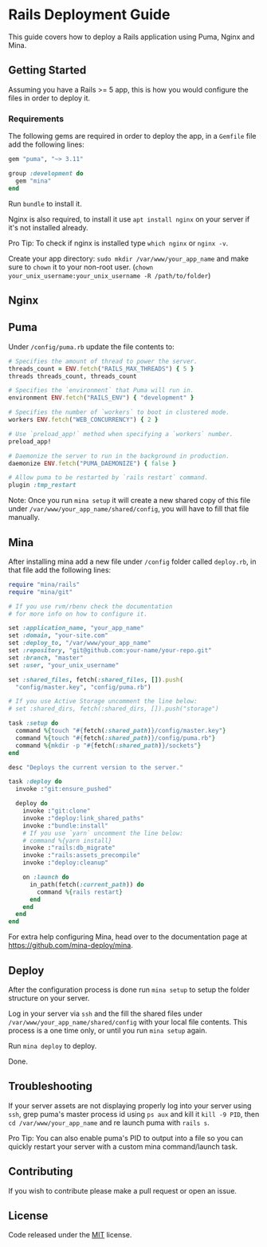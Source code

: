 # Rails Deployment Guide

This guide covers how to deploy a Rails application using Puma, Nginx and Mina.

## Getting Started

Assuming you have a Rails >= 5 app, this is how you would configure the files in order to deploy it.

### Requirements

The following gems are required in order to deploy the app, in a `Gemfile` file add the following lines:

``` ruby
gem "puma", "~> 3.11"

group :development do
  gem "mina"
end
```

Run `bundle` to install it.

Nginx is also required, to install it use `apt install nginx` on your server if it's not installed already.

Pro Tip: To check if nginx is installed type `which nginx` or `nginx -v`.

Create your app directory: `sudo mkdir /var/www/your_app_name` and make sure to `chown` it to your non-root user. (`chown your_unix_username:your_unix_username -R /path/to/folder`)

## Nginx
## Puma

Under `/config/puma.rb` update the file contents to:

``` ruby
# Specifies the amount of thread to power the server.
threads_count = ENV.fetch("RAILS_MAX_THREADS") { 5 }
threads threads_count, threads_count

# Specifies the `environment` that Puma will run in.
environment ENV.fetch("RAILS_ENV") { "development" }

# Specifies the number of `workers` to boot in clustered mode.
workers ENV.fetch("WEB_CONCURRENCY") { 2 }

# Use `preload_app!` method when specifying a `workers` number.
preload_app!

# Daemonize the server to run in the background in production.
daemonize ENV.fetch("PUMA_DAEMONIZE") { false }

# Allow puma to be restarted by `rails restart` command.
plugin :tmp_restart
```

Note: Once you run `mina setup` it will create a new shared copy of this file under `/var/www/your_app_name/shared/config`, you will have to fill that file manually.

## Mina

After installing mina add a new file under `/config` folder called `deploy.rb`, in that file add the following lines:

``` ruby
require "mina/rails"
require "mina/git"

# If you use rvm/rbenv check the documentation
# for more info on how to configure it.

set :application_name, "your_app_name"
set :domain, "your-site.com"
set :deploy_to, "/var/www/your_app_name"
set :repository, "git@github.com:your-name/your-repo.git"
set :branch, "master"
set :user, "your_unix_username"

set :shared_files, fetch(:shared_files, []).push(
  "config/master.key", "config/puma.rb")

# If you use Active Storage uncomment the line below:
# set :shared_dirs, fetch(:shared_dirs, []).push("storage")

task :setup do
  command %{touch "#{fetch(:shared_path)}/config/master.key"}
  command %{touch "#{fetch(:shared_path)}/config/puma.rb"}
  command %{mkdir -p "#{fetch(:shared_path)}/sockets"}
end

desc "Deploys the current version to the server."

task :deploy do
  invoke :"git:ensure_pushed"

  deploy do
    invoke :"git:clone"
    invoke :"deploy:link_shared_paths"
    invoke :"bundle:install"
    # If you use `yarn` uncomment the line below:
    # command %{yarn install}
    invoke :"rails:db_migrate"
    invoke :"rails:assets_precompile"
    invoke :"deploy:cleanup"

    on :launch do
      in_path(fetch(:current_path)) do
        command %{rails restart}
      end
    end
  end
end
```

For extra help configuring Mina, head over to the documentation page at https://github.com/mina-deploy/mina.

## Deploy

After the configuration process is done run `mina setup` to setup the folder structure on your server.

Log in your server via `ssh` and the fill the shared files under `/var/www/your_app_name/shared/config` with your local file contents. This process is a one time only, or until you run `mina setup` again.

Run `mina deploy` to deploy.

Done.

## Troubleshooting

If your server assets are not displaying properly log into your server using `ssh`, grep puma's master process id using `ps aux` and kill it `kill -9 PID`, then `cd /var/www/your_app_name` and re launch puma with `rails s`.

Pro Tip: You can also enable puma's PID to output into a file so you can quickly restart your server with a custom mina command/launch task.

## Contributing

If you wish to contribute please make a pull request or open an issue.

## License

Code released under the [MIT](LICENSE) license.
